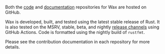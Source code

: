 Both the [code][repository-code] and [documentation][repository-doc]
repositories for Wax are hosted on GitHub.

Wax is developed, built, and tested using the latest stable release of Rust. It
is also tested on the MSRV, stable, beta, and nightly [release
channels][channels] using GitHub Actions. Code is formatted using the nightly
build of `rustfmt`.

Please see the contribution documentation in each repository for more details.

[channels]: https://doc.rust-lang.org/book/release-channels.html
[repository-code]: https://github.com/olson-sean-k/wax
[repository-doc]: https://github.com/olson-sean-k/wax-web
